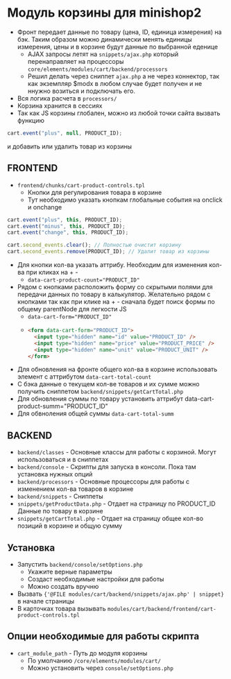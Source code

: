 # Модуль корзины для minishop2

- Фронт передает данные по товару (цена, ID, единица измерения) на бэк. Таким образом можно динамически менять единицы измерения, цены и в корзине будут данные по выбранной еденице
  - AJAX запросы летят на `snippets/ajax.php` который перенаправляет на процессоры `core/elements/modules/cart/backend/processors`
  - Решил делать через сниппет `ajax.php` а не через коннектор, так как экземпляр $modx в любом случае будет получен и не ннужно возиться и подключать его.
- Вся логика расчета в `processors/`
- Корзина хранится в сессиях
- Так как JS корзины глобален, можно из любой точки сайта вызвать функцию

```js
cart.event("plus", null, PRODUCT_ID);
```

и добавить или удалить товар из корзины

## FRONTEND

- `frontend/chunks/cart-product-controls.tpl`
  - Кнопки для регулирования товара в корзине
  - Тут необходимо указать кнопкам глобальные события на onclick и onchange

```js
cart.event("plus", this, PRODUCT_ID);
cart.event("minus", this, PRODUCT_ID);
cart.event("change", this, PRODUCT_ID);

cart.second_events.clear(); // Полностью очистит корзину
cart.second_events.remove(PRODUCT_ID); // Удалит товар из корзины
```

- Для кнопки кол-ва указать аттрибу. Необходим для изменения кол-ва при кликах на + -
  - `data-cart-product-count="PRODUCT_ID"`
- Рядом с кнопками расположить форму со скрытыми полями для передачи данных по товару в калькулятор. Желательно рядом с кнопками так как при клике на + - сначала будет поиск формы по общему parentNode для легкости JS
  - `data-cart-form="PRODUCT_ID"`
  - ```html
    <form data-cart-form="PRODUCT_ID">
      <input type="hidden" name="id" value="PRODUCT_ID" />
      <input type="hidden" name="price" value="PRODUCT_PRICE" />
      <input type="hidden" name="unit" value="PRODUCT_UNIT" />
    </form>
    ```
- Для обновления на фронте общего кол-ва в корзине использовать элемент с аттрибутом `data-cart-total-count`
- С бэка данные о текущем кол-ве товаров и их сумме можно получить сниппетом `backend/snippets/getCartTotal.php`
- Для обновления суммы по товару установить аттрибут data-cart-product-summ="PRODUCT_ID"
- Для обвноления общей суммы `data-cart-total-summ`

## BACKEND

- `backend/classes` - Основные классы для работы с корзиной. Могут использоваться и в сниппетах
- `backend/console` - Скрипты для запуска в консоли. Пока там установка нужных опций
- `backend/processors` - Основные процессоры для работы с изменением кол-ва товаров в корзине
- `backend/snippets` - Сниппеты
- `snippets/getProductData.php` - Отдает на страницу по PRODUCT_ID Данные по товару в корзине
- `snippets/getCartTotal.php` - Отдает на страницу общее кол-во позиций в корзине и общую сумму

## Установка

- Запустить `backend/console/setOptions.php`
  - Укажите верные параметры
  - Создаст необходимые настройки для работы
  - Можно создать вручню
- Вызвать `{'@FILE modules/cart/backend/snippets/ajax.php' | snippet}` в начале страницы
- В карточках товара вызывать `modules/cart/backend/frontend/cart-product-controls.tpl`

## Опции необходимые для работы скрипта

- `cart_module_path` - Путь до модуля корзины
  - По умолчанию `/core/elements/modules/cart/`
  - Можно установить через `console/setOptions.php`
